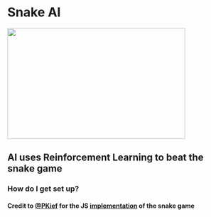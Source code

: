 # Snake AI

<img src="https://i.imgur.com/xZ9W1NU.gif" height=250 width=400>

## AI uses Reinforcement Learning to beat the snake game

### How do I get set up? ###


#### Credit to [@PKief](https://github.com/PKief) for the JS [implementation](https://github.com/PKief/Snake) of the snake game
